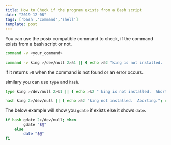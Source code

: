 ```yaml
---
title: How to Check if the program exists from a Bash script
date: "2019-12-08"
tags: ['bash','command','shell']
template: post
---
```


You can use the posix compatible command to check, if the command exists from a bash script or not.

```bash
command -v <your_command>
```

```bash
command -v king >/dev/null 2>&1 || { echo >&2 "king is not installed.  Aborting."; exit 1; }
```

if it returns `>0` when the command is not found or an error occurs.

similary you can use `type` and `hash`.

```bash
type king >/dev/null 2>&1 || { echo >&2 " king is not installed.  Aborting."; exit 1; }
```

```bash
hash king 2>/dev/null || { echo >&2 "king not installed.  Aborting."; exit 1; }
```

The below example will show you `gdate` if exists else it shows `date`.

```bash
if hash gdate 2>/dev/null; then
        gdate "$@"
    else
        date "$@"
fi
```
